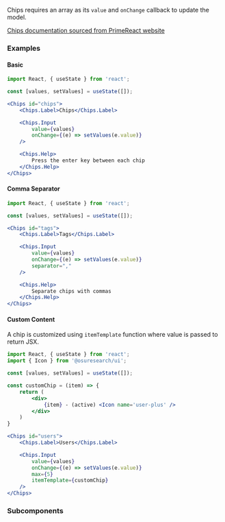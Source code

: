 Chips requires an array as its `value` and `onChange` callback to update the model.

[Chips documentation sourced from PrimeReact website](https://www.primefaces.org/primereact/showcase/#/chips)

### Examples

#### Basic
```jsx
import React, { useState } from 'react';

const [values, setValues] = useState([]);

<Chips id="chips">
    <Chips.Label>Chips</Chips.Label>

    <Chips.Input
        value={values}
        onChange={(e) => setValues(e.value)}
    />

    <Chips.Help>
        Press the enter key between each chip
    </Chips.Help>
</Chips>
```

#### Comma Separator
```jsx
import React, { useState } from 'react';

const [values, setValues] = useState([]);

<Chips id="tags">
    <Chips.Label>Tags</Chips.Label>

    <Chips.Input
        value={values}
        onChange={(e) => setValues(e.value)}
        separator=","
    />

    <Chips.Help>
        Separate chips with commas
    </Chips.Help>
</Chips>
```

#### Custom Content

A chip is customized using `itemTemplate` function where value is passed to return JSX.

```jsx
import React, { useState } from 'react';
import { Icon } from '@osuresearch/ui';

const [values, setValues] = useState([]);

const customChip = (item) => {
    return (
        <div>
            {item} - (active) <Icon name='user-plus' />
        </div>
    )
}

<Chips id="users">
    <Chips.Label>Users</Chips.Label>

    <Chips.Input
        value={values}
        onChange={(e) => setValues(e.value)}
        max={5}
        itemTemplate={customChip}
    />
</Chips>
```

### Subcomponents
